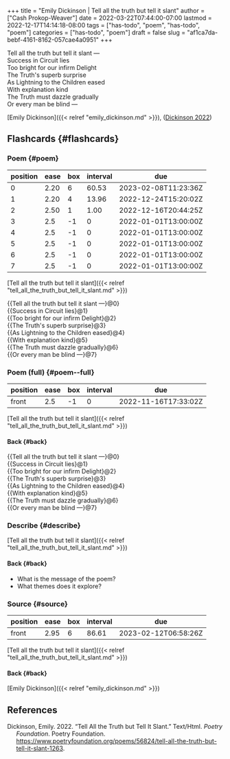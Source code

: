 +++
title = "Emily Dickinson | Tell all the truth but tell it slant"
author = ["Cash Prokop-Weaver"]
date = 2022-03-22T07:44:00-07:00
lastmod = 2022-12-17T14:14:18-08:00
tags = ["has-todo", "poem", "has-todo", "poem"]
categories = ["has-todo", "poem"]
draft = false
slug = "af1ca7da-bebf-4161-8162-057cae4a0951"
+++

<div class="verse">

Tell all the truth but tell it slant —<br />
Success in Circuit lies<br />
Too bright for our infirm Delight<br />
The Truth's superb surprise<br />
As Lightning to the Children eased<br />
With explanation kind<br />
The Truth must dazzle gradually<br />
Or every man be blind —<br />

</div>

[Emily Dickinson]({{< relref "emily_dickinson.md" >}}), (<a href="#citeproc_bib_item_1">Dickinson 2022</a>)


## Flashcards {#flashcards}


### Poem {#poem}

| position | ease | box | interval | due                  |
|----------|------|-----|----------|----------------------|
| 0        | 2.20 | 6   | 60.53    | 2023-02-08T11:23:36Z |
| 1        | 2.20 | 4   | 13.96    | 2022-12-24T15:20:02Z |
| 2        | 2.50 | 1   | 1.00     | 2022-12-16T20:44:25Z |
| 3        | 2.5  | -1  | 0        | 2022-01-01T13:00:00Z |
| 4        | 2.5  | -1  | 0        | 2022-01-01T13:00:00Z |
| 5        | 2.5  | -1  | 0        | 2022-01-01T13:00:00Z |
| 6        | 2.5  | -1  | 0        | 2022-01-01T13:00:00Z |
| 7        | 2.5  | -1  | 0        | 2022-01-01T13:00:00Z |

[Tell all the truth but tell it slant]({{< relref "tell_all_the_truth_but_tell_it_slant.md" >}})

<div class="verse">

{{Tell all the truth but tell it slant —}@0}<br />
{{Success in Circuit lies}@1}<br />
{{Too bright for our infirm Delight}@2}<br />
{{The Truth's superb surprise}@3}<br />
{{As Lightning to the Children eased}@4}<br />
{{With explanation kind}@5}<br />
{{The Truth must dazzle gradually}@6}<br />
{{Or every man be blind —}@7}<br />

</div>


### Poem (full) {#poem--full}

| position | ease | box | interval | due                  |
|----------|------|-----|----------|----------------------|
| front    | 2.5  | -1  | 0        | 2022-11-16T17:33:02Z |

[Tell all the truth but tell it slant]({{< relref "tell_all_the_truth_but_tell_it_slant.md" >}})


#### Back {#back}

<div class="verse">

{{Tell all the truth but tell it slant —}@0}<br />
{{Success in Circuit lies}@1}<br />
{{Too bright for our infirm Delight}@2}<br />
{{The Truth's superb surprise}@3}<br />
{{As Lightning to the Children eased}@4}<br />
{{With explanation kind}@5}<br />
{{The Truth must dazzle gradually}@6}<br />
{{Or every man be blind —}@7}<br />

</div>


### Describe {#describe}

[Tell all the truth but tell it slant]({{< relref "tell_all_the_truth_but_tell_it_slant.md" >}})


#### Back {#back}

-   What is the message of the poem?
-   What themes does it explore?


### Source {#source}

| position | ease | box | interval | due                  |
|----------|------|-----|----------|----------------------|
| front    | 2.95 | 6   | 86.61    | 2023-02-12T06:58:26Z |

[Tell all the truth but tell it slant]({{< relref "tell_all_the_truth_but_tell_it_slant.md" >}})


#### Back {#back}

[Emily Dickinson]({{< relref "emily_dickinson.md" >}})

## References

<style>.csl-entry{text-indent: -1.5em; margin-left: 1.5em;}</style><div class="csl-bib-body">
  <div class="csl-entry"><a id="citeproc_bib_item_1"></a>Dickinson, Emily. 2022. “Tell All the Truth but Tell It Slant.” Text/Html. <i>Poetry Foundation</i>. Poetry Foundation. <a href="https://www.poetryfoundation.org/poems/56824/tell-all-the-truth-but-tell-it-slant-1263">https://www.poetryfoundation.org/poems/56824/tell-all-the-truth-but-tell-it-slant-1263</a>.</div>
</div>
